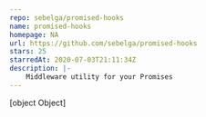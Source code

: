 ```yaml
---
repo: sebelga/promised-hooks
name: promised-hooks
homepage: NA
url: https://github.com/sebelga/promised-hooks
stars: 25
starredAt: 2020-07-03T21:11:34Z
description: |-
    Middleware utility for your Promises
---
```


[object Object]
